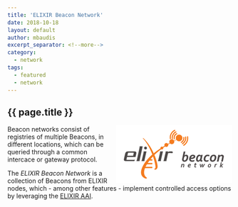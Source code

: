 ```yaml
---
title: 'ELIXIR Beacon Network'
date: 2018-10-18
layout: default
author: mbaudis
excerpt_separator: <!--more-->
category:
  - network
tags:
  - featured
  - network
---
```


## {{ page.title }}

<img style="float: right;" src="/assets/img/logo_beacon-network.png" />

Beacon networks consist of registries of multiple Beacons, in different locations, which can be queried through a common intercace or gateway protocol.

The _ELIXIR Beacon Network_ is a collection of Beacons from ELIXIR nodes, which - among other features - implement controlled access options by leveraging the [ELIXIR AAI](https://www.elixir-europe.org/services/compute/aai).

<!--more-->
